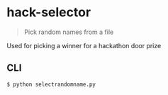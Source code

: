 # hack-selector

> Pick random names from a file

Used for picking a winner for a hackathon door prize


## CLI

```
$ python selectrandomname.py
```
